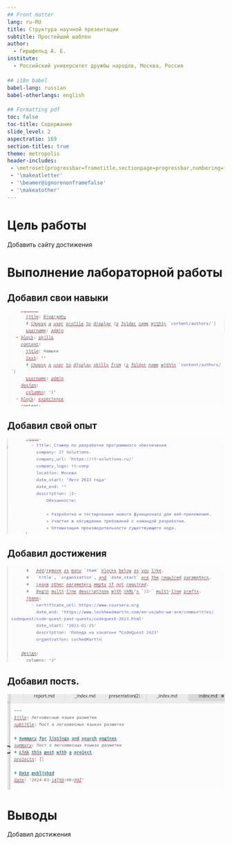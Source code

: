 ```yaml
---
## Front matter
lang: ru-RU
title: Структура научной презентации
subtitle: Простейший шаблон
author:
  - Гиршфельд А. Е.
institute:
  - Российский университет дружбы народов, Москва, Россия

## i18n babel
babel-lang: russian
babel-otherlangs: english

## Formatting pdf
toc: false
toc-title: Содержание
slide_level: 2
aspectratio: 169
section-titles: true
theme: metropolis
header-includes:
 - \metroset{progressbar=frametitle,sectionpage=progressbar,numbering=fraction}
 - '\makeatletter'
 - '\beamer@ignorenonframefalse'
 - '\makeatother'
---
```



# Цель работы

Добавить сайту достижения



# Выполнение лабораторной работы

## Добавил свои навыки

![Добавление навыков](image/1.png)

## Добавил свой опыт 

![Добавление опыта](image/2.png)

## Добавил достижения 

![Добавление достижений](image/3.png)

## Добавил постs.

![пост](image/4.png)



# Выводы

Добавил достижения

